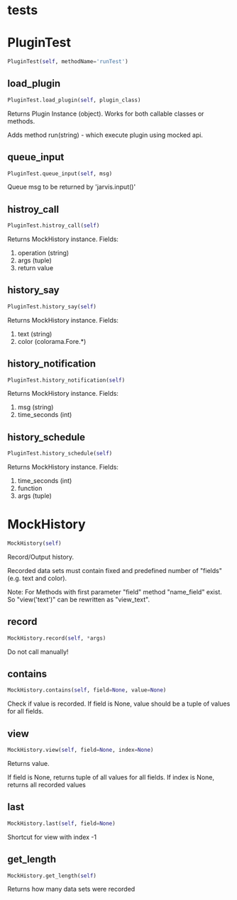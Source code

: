 # tests

# PluginTest
```python
PluginTest(self, methodName='runTest')
```

## load_plugin
```python
PluginTest.load_plugin(self, plugin_class)
```

Returns Plugin Instance (object).
Works for both callable classes or methods.

Adds method run(string) - which execute plugin using mocked api.

## queue_input
```python
PluginTest.queue_input(self, msg)
```

Queue msg to be returned by 'jarvis.input()'

## histroy_call
```python
PluginTest.histroy_call(self)
```

Returns MockHistory instance. Fields:

1. operation (string)
2. args (tuple)
3. return value

## history_say
```python
PluginTest.history_say(self)
```

Returns MockHistory instance. Fields:

1. text (string)
2. color (colorama.Fore.*)

## history_notification
```python
PluginTest.history_notification(self)
```

Returns MockHistory instance. Fields:

1. msg (string)
2. time_seconds (int)

## history_schedule
```python
PluginTest.history_schedule(self)
```

Returns MockHistory instance. Fields:

1. time_seconds (int)
2. function
3. args (tuple)

# MockHistory
```python
MockHistory(self)
```

Record/Output history.

Recorded data sets must contain fixed and predefined number of "fields" (e.g. text and color).

Note: For Methods with first parameter "field" method "name_field" exist.
So "view('text')" can be rewritten as "view_text".

## record
```python
MockHistory.record(self, *args)
```

Do not call manually!

## contains
```python
MockHistory.contains(self, field=None, value=None)
```

Check if value is recorded.
If field is None, value should be a tuple of values
for all fields.

## view
```python
MockHistory.view(self, field=None, index=None)
```

Returns value.

If field is None, returns tuple of all values for all fields.
If index is None, returns all recorded values

## last
```python
MockHistory.last(self, field=None)
```
Shortcut for view with index -1
## get_length
```python
MockHistory.get_length(self)
```
Returns how many data sets were recorded
